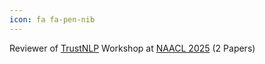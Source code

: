 ```yaml
---
icon: fa fa-pen-nib
---
```


Reviewer of <a href="https://trustnlpworkshop.github.io/" target="_blank">TrustNLP</a> Workshop at <a
                    href="https://2025.naacl.org/" target="_blank">NAACL 2025</a> (2 Papers)